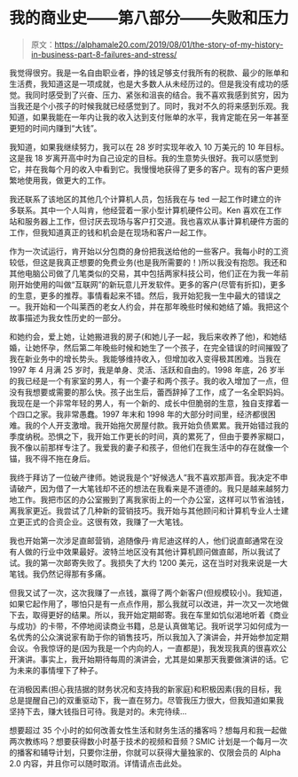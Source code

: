 # 我的商业史——第八部分——失败和压力

> 原文：<https://alphamale20.com/2019/08/01/the-story-of-my-history-in-business-part-8-failures-and-stress/>

我觉得很穷。我是一名自由职业者，挣的钱足够支付我所有的税款、最少的账单和生活费，我知道这是一项成就，也是大多数人从未经历过的。但是我没有成功的感觉。我同时感受到了兴奋、压力、紧张和沮丧的结合。我不喜欢我感到贫穷，因为当我还是个小孩子的时候我就已经感觉到了。同时，我对不久的将来感到乐观。我知道，如果我能在一年内让我的收入达到支付账单的水平，我肯定能在另一年甚至更短的时间内赚到“大钱”。

我知道，如果我继续努力，我可以在 28 岁时实现年收入 10 万美元的 10 年目标。这是我 18 岁离开高中时为自己设定的目标。我的生意势头很好。我可以感觉到它，并在我每个月的收入中看到它。我慢慢地获得了更多的客户。现有的客户更频繁地使用我，做更大的工作。

我还联系了该地区的其他几个计算机人员，包括我在与 ted 一起工作时建立的许多联系。其中一个人叫肯，他经营着一家小型计算机硬件公司。Ken 喜欢在工作站和服务器上工作，但讨厌去现场与客户打交道。我也喜欢从事计算机硬件方面的工作，但我知道真正的钱和机会是在现场和客户一起工作。

作为一次试运行，肯开始以分包商的身份把我送给他的一些客户。我每小时的工资较低，但这是我真正想要的免费业务(也是我所需要的！)所以我没有抱怨。我还和其他电脑公司做了几笔类似的交易，其中包括两家科技公司，他们正在为我一年前刚开始使用的叫做“互联网”的新玩意儿开发软件。更多的客户(尽管有折扣)，更多的生意，更多的推荐。事情看起来不错。然后，我开始犯我一生中最大的错误之一。我开始和一个叫莱西的老女人约会，并在那年晚些时候和她结了婚。我把这个故事描述为我女性历史的一部分。

和她约会，爱上她，让她搬进我的房子(和她儿子一起，我后来收养了他)，和她结婚，让她怀孕，然后第二年晚些时候和她生了一个孩子，在完全错误的时间摧毁了我在新业务中的增长势头。我能够维持收入，但增加收入变得极其困难。当我在 1997 年 4 月满 25 岁时，我是单身、灵活、活跃和自由的。1998 年底，26 岁半的我已经是一个有家室的男人，有一个妻子和两个孩子。我的收入增加了一点，但没有我想要或需要的那么快。孩子出生后，蕾西辞掉了工作，成了一名全职妈妈。我现在是一个非常年轻的男人，有一个新的、成长中但脆弱的生意，独自支撑着一个四口之家。我非常愚蠢。1997 年末和 1998 年的大部分时间里，经济都很困难。我的个人开支激增。我开始拖欠房屋付款。我开始负债累累。我开始错过我的季度纳税。恐惧之下，我开始工作更长的时间，真的累死了，但由于要养家糊口，我不像以前那样专注了。我爱我的妻子和孩子，但他们在我生活中的存在就像一个锚，我不得不拖在身后。

我终于拜访了一位破产律师。她说我是个“好候选人”我不喜欢那声音。我决定不申请破产，因为借了一大笔钱却不还的想法在我看来是不道德的。我只是越来越努力地工作。我把市区的办公室搬到了离我家街上的一个办公室，这样可以节省油钱，离我家更近。我尝试了几种新的营销技巧。我开始与其他顾问和计算机专业人士建立更正式的合资企业。这很有效，我赚了一大笔钱。

我也开始第一次涉足直邮营销，追随像丹·肯尼迪这样的人，他们说直邮通常在没有人做的行业中效果最好。波特兰地区没有其他计算机顾问做直邮，所以我试了试。我的第一次邮寄失败了。我损失了大约 1200 美元，这在当时对我来说是一大笔钱。我仍然记得那有多痛。

但我又试了一次，这次我赚了一点钱，赢得了两个新客户(但规模较小)。我知道，如果它起作用了，哪怕只是有一点点作用，那么我就可以改进，并一次又一次地做下去，取得更好的结果。所以，我开始定期邮寄。我在车里如饥似渴地听着《商业与成功》的卡带，不停地阅读商业书籍，总是认真做笔记。我听说学习如何成为一名优秀的公众演说家有助于你的销售技巧，所以我加入了演讲会，并开始参加定期会议。令我惊讶的是(因为我是一个内向的人，一直都是)，我发现我真的很喜欢公开演讲。事实上，我开始期待每周的演讲会，尤其是如果那天我要做演讲的话。它为未来的事情埋下了种子。

在消极因素(担心我拮据的财务状况和支持我的新家庭)和积极因素(我的目标，我总是提醒自己)的双重驱动下，我一直在努力。尽管我压力很大，但我知道如果我坚持下去，赚大钱指日可待。我是对的。未完待续…

想要超过 35 个小时的如何改善女性生活和财务生活的播客吗？想每月和我一起做两次教练吗？想要获得数小时基于技术的视频和音频？SMIC 计划是一个每月一次的播客和辅导计划，只要你注册，你就可以获得大量独家的、仅限会员的 Alpha 2.0 内容，并且你可以随时取消。详情请点击此处。